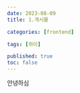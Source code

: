 ```yaml
---
date: 2023-08-09
title: 1.게시물

categories: [frontend]

tags: [하이]

published: true
toc: false
---
```


안녕하심
<br>
<br>
